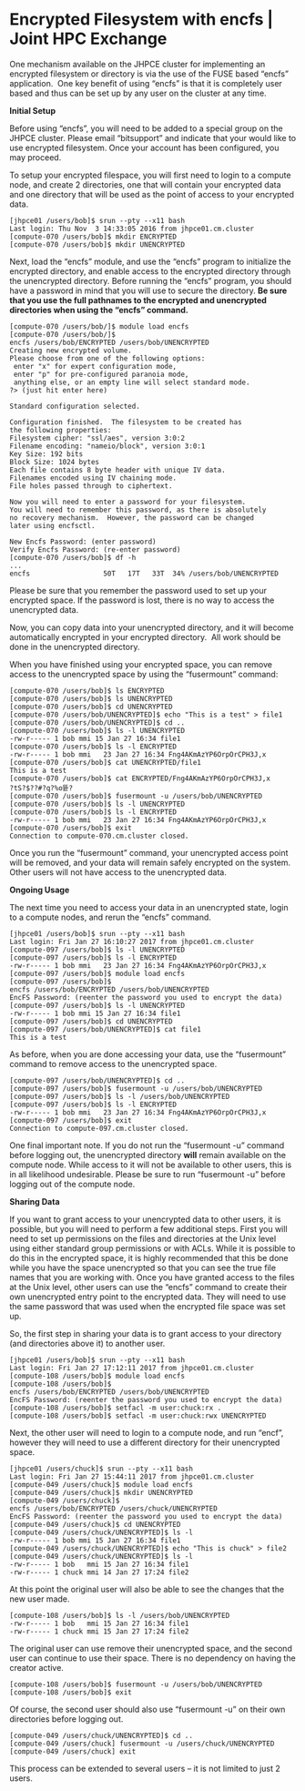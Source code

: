 # Encrypted Filesystem with encfs | Joint HPC Exchange
One mechanism available on the JHPCE cluster for implementing an encrypted filesystem or directory is via the use of the FUSE based “encfs” application.  One key benefit of using “encfs” is that it is completely user based and thus can be set up by any user on the cluster at any time.

**Initial Setup**

Before using “encfs”, you will need to be added to a special group on the JHPCE cluster. Please email “bitsupport” and indicate that your would like to use encrypted filesystem. Once your account has been configured, you may proceed.

To setup your encrypted filespace, you will first need to login to a compute node, and create 2 directories, one that will contain your encrypted data and one directory that will be used as the point of access to your encrypted data.

```
[jhpce01 /users/bob]$ srun --pty --x11 bash
Last login: Thu Nov  3 14:33:05 2016 from jhpce01.cm.cluster
[compute-070 /users/bob]$ mkdir ENCRYPTED
[compute-070 /users/bob]$ mkdir UNENCRYPTED
```


Next, load the “encfs” module, and use the “encfs” program to initialize the encrypted directory, and enable access to the encrypted directory through the unencrypted directory. Before running the “encfs” program, you should have a password in mind that you will use to secure the directory. **Be sure that you use the full pathnames to the encrypted and unencrypted directories when using the “encfs” command.**

```
[compute-070 /users/bob/]$ module load encfs
[compute-070 /users/bob/]$ 
encfs /users/bob/ENCRYPTED /users/bob/UNENCRYPTED
Creating new encrypted volume.
Please choose from one of the following options:
 enter "x" for expert configuration mode,
 enter "p" for pre-configured paranoia mode,
 anything else, or an empty line will select standard mode.
?> (just hit enter here)

Standard configuration selected.

Configuration finished.  The filesystem to be created has
the following properties:
Filesystem cipher: "ssl/aes", version 3:0:2
Filename encoding: "nameio/block", version 3:0:1
Key Size: 192 bits
Block Size: 1024 bytes
Each file contains 8 byte header with unique IV data.
Filenames encoded using IV chaining mode.
File holes passed through to ciphertext.

Now you will need to enter a password for your filesystem.
You will need to remember this password, as there is absolutely
no recovery mechanism.  However, the password can be changed
later using encfsctl.

New Encfs Password: (enter password)
Verify Encfs Password: (re-enter password)
[compute-070 /users/bob]$ df -h
...
encfs                  50T   17T   33T  34% /users/bob/UNENCRYPTED
```


Please be sure that you remember the password used to set up your encrypted space. If the password is lost, there is no way to access the unencrypted data.

Now, you can copy data into your unencrypted directory, and it will become automatically encrypted in your encrypted directory.  All work should be done in the unencrypted directory.

When you have finished using your encrypted space, you can remove access to the unencrypted space by using the “fusermount” command:

```
[compute-070 /users/bob]$ ls ENCRYPTED
[compute-070 /users/bob]$ ls UNENCRYPTED
[compute-070 /users/bob]$ cd UNENCRYPTED
[compute-070 /users/bob/UNENCRYPTED]$ echo "This is a test" > file1
[compute-070 /users/bob/UNENCRYPTED]$ cd ..
[compute-070 /users/bob]$ ls -l UNENCRYPTED
-rw-r----- 1 bob mmi 15 Jan 27 16:34 file1
[compute-070 /users/bob]$ ls -l ENCRYPTED
-rw-r----- 1 bob mmi   23 Jan 27 16:34 Fng4AKmAzYP6OrpOrCPH3J,x
[compute-070 /users/bob]$ cat UNENCRYPTED/file1
This is a test
[compute-070 /users/bob]$ cat ENCRYPTED/Fng4AKmAzYP6OrpOrCPH3J,x 
?tS?$??#?q?%o띁?
[compute-070 /users/bob]$ fusermount -u /users/bob/UNENCRYPTED
[compute-070 /users/bob]$ ls -l UNENCRYPTED
[compute-070 /users/bob]$ ls -l ENCRYPTED
-rw-r----- 1 bob mmi   23 Jan 27 16:34 Fng4AKmAzYP6OrpOrCPH3J,x
[compute-070 /users/bob]$ exit
Connection to compute-070.cm.cluster closed.
```


Once you run the “fusermount” command, your unencrypted access point will be removed, and your data will remain safely encrypted on the system. Other users will not have access to the unencrypted data.

**Ongoing Usage**

The next time you need to access your data in an unencrypted state, login to a compute nodes, and rerun the “encfs” command.

```
[jhpce01 /users/bob]$ srun --pty --x11 bash
Last login: Fri Jan 27 16:10:27 2017 from jhpce01.cm.cluster
[compute-097 /users/bob]$ ls -l UNENCRYPTED
[compute-097 /users/bob]$ ls -l ENCRYPTED
-rw-r----- 1 bob mmi   23 Jan 27 16:34 Fng4AKmAzYP6OrpOrCPH3J,x
[compute-097 /users/bob]$ module load encfs
[compute-097 /users/bob]$ 
encfs /users/bob/ENCRYPTED /users/bob/UNENCRYPTED
EncFS Password: (reenter the password you used to encrypt the data)
[compute-097 /users/bob]$ ls -l UNENCRYPTED
-rw-r----- 1 bob mmi 15 Jan 27 16:34 file1
[compute-097 /users/bob]$ cd UNENCRYPTED
[compute-097 /users/bob/UNENCRYPTED]$ cat file1
This is a test
```


As before, when you are done accessing your data, use the “fusermount” command to remove access to the unencrypted space.

```
[compute-097 /users/bob/UNENCRYPTED]$ cd ..
[compute-097 /users/bob]$ fusermount -u /users/bob/UNENCRYPTED
[compute-097 /users/bob]$ ls -l /users/bob/UNENCRYPTED
[compute-097 /users/bob]$ ls -l ENCRYPTED
-rw-r----- 1 bob mmi   23 Jan 27 16:34 Fng4AKmAzYP6OrpOrCPH3J,x
[compute-097 /users/bob]$ exit
Connection to compute-097.cm.cluster closed.
```


One final important note. If you do not run the “fusermount -u” command before logging out, the unencrypted directory **will** remain available on the compute node. While access to it will not be available to other users, this is in all likelihood undesirable. Please be sure to run “fusermount -u” before logging out of the compute node.

**Sharing Data**

If you want to grant access to your unencrypted data to other users, it is possible, but you will need to perform a few additional steps. First you will need to set up permissions on the files and directories at the Unix level using either standard group permissions or with ACLs. While it is possible to do this in the encrypted space, it is highly recommended that this be done while you have the space unencrypted so that you can see the true file names that you are working with. Once you have granted access to the files at the Unix level, other users can use the “encfs” command to create their own unencrypted entry point to the encrypted data. They will need to use the same password that was used when the encrypted file space was set up.

So, the first step in sharing your data is to grant access to your directory (and directories above it) to another user.

```
[jhpce01 /users/bob]$ srun --pty --x11 bash
Last login: Fri Jan 27 17:12:11 2017 from jhpce01.cm.cluster
[compute-108 /users/bob]$ module load encfs
[compute-108 /users/bob]$ 
encfs /users/bob/ENCRYPTED /users/bob/UNENCRYPTED
EncFS Password: (reenter the password you used to encrypt the data)
[compute-108 /users/bob]$ setfacl -m user:chuck:rx .
[compute-108 /users/bob]$ setfacl -m user:chuck:rwx UNENCRYPTED
```


Next, the other user will need to login to a compute node, and run “encf”, however they will need to use a different directory for their unencrypted space.

```
[jhpce01 /users/chuck]$ srun --pty --x11 bash
Last login: Fri Jan 27 15:44:11 2017 from jhpce01.cm.cluster
[compute-049 /users/chuck]$ module load encfs
[compute-049 /users/chuck]$ mkdir UNENCRYPTED
[compute-049 /users/chuck]$ 
encfs /users/bob/ENCRYPTED /users/chuck/UNENCRYPTED
EncFS Password: (reenter the password you used to encrypt the data)
[compute-049 /users/chuck]$ cd UNENCRYPTED
[compute-049 /users/chuck/UNENCRYPTED]$ ls -l
-rw-r----- 1 bob mmi 15 Jan 27 16:34 file1
[compute-049 /users/chuck/UNENCRYPTED]$ echo "This is chuck" > file2
[compute-049 /users/chuck/UNENCRYPTED]$ ls -l
-rw-r----- 1 bob   mmi 15 Jan 27 16:34 file1
-rw-r----- 1 chuck mmi 14 Jan 27 17:24 file2
```


At this point the original user will also be able to see the changes that the new user made.

```
[compute-108 /users/bob]$ ls -l /users/bob/UNENCRYPTED
-rw-r----- 1 bob   mmi 15 Jan 27 16:34 file1
-rw-r----- 1 chuck mmi 15 Jan 27 17:24 file2
```


The original user can use remove their unencrypted space, and the second user can continue to use their space. There is no dependency on having the creator active.

```
[compute-108 /users/bob]$ fusermount -u /users/bob/UNENCRYPTED
[compute-108 /users/bob]$ exit
```


Of course, the second user should also use “fusermount -u” on their own directories before logging out.

```
[compute-049 /users/chuck/UNENCRYPTED]$ cd ..
[compute-049 /users/chuck] fusermount -u /users/chuck/UNENCRYPTED
[compute-049 /users/chuck] exit
```


This process can be extended to several users – it is not limited to just 2 users.
